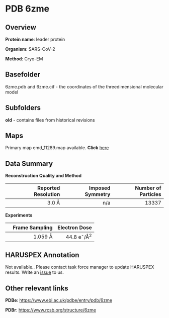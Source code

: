 # PDB 6zme

## Overview

**Protein name**: leader protein

**Organism**: SARS-CoV-2

**Method**: Cryo-EM



## Basefolder

6zme.pdb and 6zme.cif - the coordinates of the threedimensional molecular model

## Subfolders



**old** - contains files from historical revisions





## Maps

Primary map emd_11289.map available. **Click** [here](http://ftp.wwpdb.org/pub/emdb/structures/EMD-11289/map/) 

## Data Summary
**Reconstruction Quality and Method**

|   | Reported Resolution | Imposed Symmetry | Number of Particles |
|---|-------------:|----------------:|--------------:|
|   |3.0 Å|n/a|13337|

**Experiments**

|   | Frame Sampling | Electron Dose |
|---|-------------:|----------------:|
|   |1.059 Å|44.8 e<sup>-</sup>/Å<sup>2</sup>|

## HARUSPEX Annotation

Not available.. Please contact task force manager to update HARUSPEX results. Write an [issue](https://github.com/thorn-lab/coronavirus_structural_task_force/issues) to us.

## Other relevant links 
**PDBe**:  https://www.ebi.ac.uk/pdbe/entry/pdb/6zme
 
**PDBr**: https://www.rcsb.org/structure/6zme 
